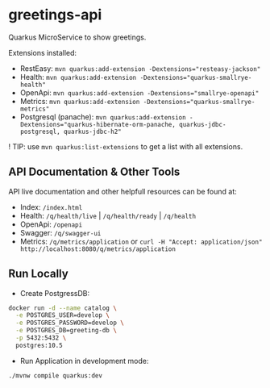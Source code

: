# greetings-api

Quarkus MicroService to show greetings.

Extensions installed:
- RestEasy: `mvn quarkus:add-extension -Dextensions="resteasy-jackson"`
- Health: `mvn quarkus:add-extension -Dextensions="quarkus-smallrye-health"`
- OpenApi: `mvn quarkus:add-extension -Dextensions="smallrye-openapi"`
- Metrics: `mvn quarkus:add-extension -Dextensions="quarkus-smallrye-metrics"`
- Postgresql (panache): `mvn quarkus:add-extension -Dextensions="quarkus-hibernate-orm-panache, quarkus-jdbc-postgresql, quarkus-jdbc-h2"`

! TIP: use `mvn quarkus:list-extensions` to get a list with all extensions.

## API Documentation & Other Tools

API live documentation and other helpfull resources can be found at:

- Index: `/index.html`
- Health: `/q/health/live` | `/q/health/ready` | `/q/health`
- OpenApi: `/openapi`
- Swagger: `/q/swagger-ui`
- Metrics: `/q/metrics/application` or `curl -H "Accept: application/json" http://localhost:8080/q/metrics/application`


## Run Locally

- Create PostgressDB:
```sh
docker run -d --name catalog \
  -e POSTGRES_USER=develop \
  -e POSTGRES_PASSWORD=develop \
  -e POSTGRES_DB=greeting-db \
  -p 5432:5432 \
  postgres:10.5
```

- Run Application in development mode:
```shell script
./mvnw compile quarkus:dev
```